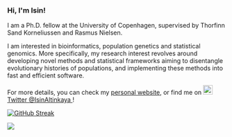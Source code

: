 ### Hi, I'm Isin!

I am a Ph.D. fellow at the University of Copenhagen, supervised by Thorfinn Sand Korneliussen and Rasmus Nielsen.

I am interested in bioinformatics, population genetics and statistical genomics. More specifically, my research interest revolves around developing novel methods and statistical frameworks aiming to disentangle evolutionary histories of populations, and implementing these methods into fast and efficient software.


For more details, you can check my [personal website](https://isinaltinkaya.github.io), or find me on 
<a href="https://twitter.com/isinaltinkaya"> 
  <img alt="Isin Altinkaya | Twitter" width="22px" src="https://cdn.jsdelivr.net/npm/simple-icons@v3/icons/twitter.svg"/> Twitter @IsinAltinkaya
</a> !

[![GitHub Streak](https://github-readme-streak-stats.herokuapp.com/?user=isinaltinkaya)](https://git.io/streak-stats)

<!--
![Isin's github stats](https://github-readme-stats.vercel.app/api?username=isinaltinkaya&show_icons=true&theme=dark&count_private=true&hide_rank=true)
-->

<img align="left" src="https://static.fsf.org/nosvn/associate/crm/5212605.png"/>

<!--

<a href="mailto:isinaltinkaya@gmail.com"> <img align="left" src="https://img.shields.io/badge/-isinaltinkaya@gmail.com-c14438?style=flat-square&logo=Gmail&logoColor=white&link=mailto:isinaltinkaya@gmail.com"></a> 
-->

